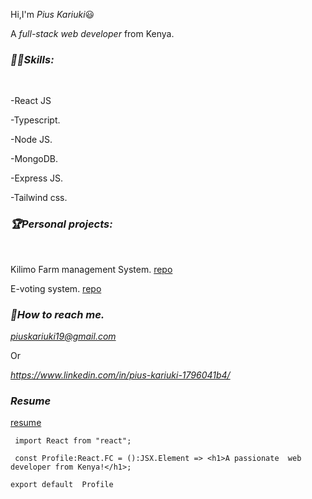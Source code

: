 Hi,I'm  _Pius Kariuki_😃
	<p>A _full-stack web developer_ from Kenya.</p>
		
		
_<h3>👨‍🌾Skills:	</h3>_		
			<p>-React JS</p>
			<p>-Typescript.</p>
			<p>-Node JS.</p>
			<p>-MongoDB.</p>
			<p>-Express JS.</p>
			<p>-Tailwind css.</p>

_<h3>🏆Personal projects:  </h3>_	
			<p>Kilimo Farm management System. [repo](https://github.com/PiusKariuki/Kilimo-Admin-Panel)</p>
			<p>E-voting system. [repo](https://github.com/PiusKariuki/E-Voting-v2.0)</p>




_<h3>📩How to reach me.  </h3>_
	_<p>piuskariuki19@gmail.com</p>_
	Or 
	_<p>https://www.linkedin.com/in/pius-kariuki-1796041b4/<p>_
	

_<h3>Resume</h3>_ [resume](https://docs.google.com/document/d/1ujdD1atTkQ37drewxzbOcTnHgOkAS4c3s64XtaE3R8A/edit)
  
 
 
 
 
 
```
 import React from "react";
 
 const Profile:React.FC = ():JSX.Element => <h1>A passionate  web developer from Kenya!</h1>;

export default  Profile
```
